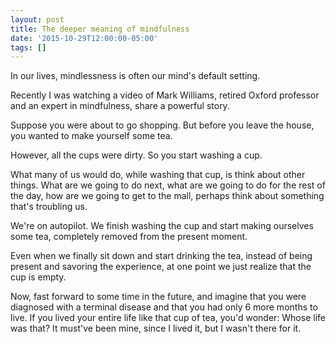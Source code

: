 ```yaml
---
layout: post
title: The deeper meaning of mindfulness
date: '2015-10-29T12:00:00-05:00'
tags: []
---
```

In our lives, mindlessness is often our mind's default setting.

Recently I was watching a video of Mark Williams, retired Oxford professor and an expert in mindfulness, share a powerful story.

Suppose you were about to go shopping. But before you leave the house, you wanted to make yourself some tea.

However, all the cups were dirty. So you start washing a cup.

What many of us would do, while washing that cup, is think about other things. What are we going to do next, what are we going to do for the rest of the day, how are we going to get to the mall, perhaps think about something that's troubling us.

We're on autopilot. We finish washing the cup and start making ourselves some tea, completely removed from the present moment.

Even when we finally sit down and start drinking the tea, instead of being present and savoring the experience, at one point we just realize that the cup is empty.

Now, fast forward to some time in the future, and imagine that you were diagnosed with a terminal disease and that you had only 6 more months to live. If you lived your entire life like that cup of tea, you'd wonder: Whose life was that? It must've been mine, since I lived it, but I wasn't there for it.
